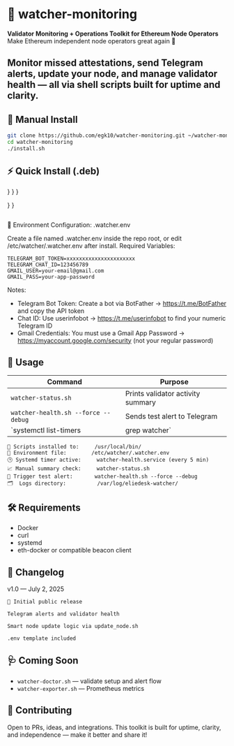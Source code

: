 # 🧠 watcher-monitoring

**Validator Monitoring + Operations Toolkit for Ethereum Node Operators**  
Make Ethereum independent node operators great again 💪

Monitor missed attestations, send Telegram alerts, update your node, and manage validator health — all via shell scripts built for uptime and clarity.
---

## 🚀 Manual Install

```bash
git clone https://github.com/egk10/watcher-monitoring.git ~/watcher-monitoring
cd watcher-monitoring
./install.sh
```

## ⚡ Quick Install (.deb)
}
}
}

}
}
```bash
```


🔐 Environment Configuration: .watcher.env

Create a file named .watcher.env inside the repo root, or edit /etc/watcher/.watcher.env after install.
Required Variables:
```
TELEGRAM_BOT_TOKEN=xxxxxxxxxxxxxxxxxxxxxx
TELEGRAM_CHAT_ID=123456789
GMAIL_USER=your-email@gmail.com
GMAIL_PASS=your-app-password
```
Notes:
- Telegram Bot Token: Create a bot via BotFather → https://t.me/BotFather  and copy the API token
- Chat ID: Use userinfobot → https://t.me/userinfobot  to find your numeric Telegram ID
- Gmail Credentials: You must use a Gmail App Password → https://myaccount.google.com/security (not your regular password)

## 📡 Usage

| Command                                  | Purpose                             |
|------------------------------------------|-------------------------------------|
| `watcher-status.sh`                      | Prints validator activity summary   |
| `watcher-health.sh --force --debug`     | Sends test alert to Telegram        |
| `systemctl list-timers | grep watcher`  | Shows next scheduled check          |

```
📁 Scripts installed to:     /usr/local/bin/
🔐 Environment file:        /etc/watcher/.watcher.env
🕒 Systemd timer active:     watcher-health.service (every 5 min)
📈 Manual summary check:     watcher-status.sh
📡 Trigger test alert:       watcher-health.sh --force --debug
🗂️  Logs directory:          /var/log/eliedesk-watcher/
```

## 🛠 Requirements

- Docker  
- curl  
- systemd  
- eth-docker or compatible beacon client  

## 🧾 Changelog

v1.0 — July 2, 2025

    🎉 Initial public release

    Telegram alerts and validator health

    Smart node update logic via update_node.sh

    .env template included

## 🩺 Coming Soon

- `watcher-doctor.sh` — validate setup and alert flow  
- `watcher-exporter.sh` — Prometheus metrics  

## 💬 Contributing

Open to PRs, ideas, and integrations. This toolkit is built for uptime, clarity, and independence — make it better and share it!
	
